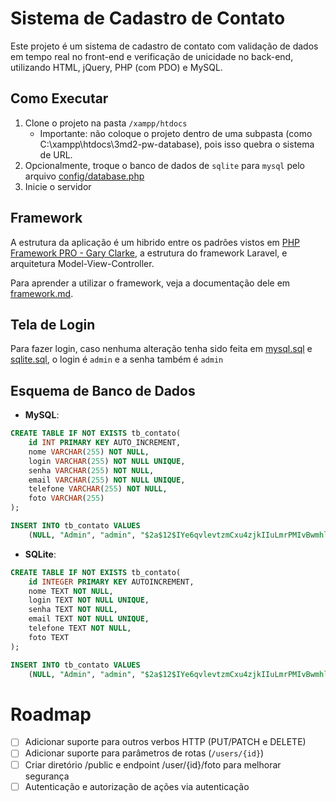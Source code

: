 # Sistema de Cadastro de Contato

Este projeto é um sistema de cadastro de contato com validação de dados em tempo real no front-end e verificação de unicidade no back-end, utilizando HTML, jQuery, PHP (com PDO) e MySQL.

## Como Executar

1. Clone o projeto na pasta `/xampp/htdocs`
    - Importante: não coloque o projeto dentro de uma subpasta (como C:\xampp\htdocs\3md2-pw-database), pois isso quebra o sistema de URL.
2. Opcionalmente, troque o banco de dados de `sqlite` para `mysql` pelo arquivo [config/database.php](./config/database.php)
3. Inicie o servidor

## Framework

A estrutura da aplicação é um hibrido entre os padrões vistos em [PHP Framework PRO - Gary Clarke](https://www.youtube.com/watch?v=5FxuPuJkCGs&list=PLQH1-k79HB3-0SKspp8814ZI1GIqRYLAu), a estrutura do framework Laravel, e arquitetura Model-View-Controller.

Para aprender a utilizar o framework, veja a documentação dele em [framework.md](docs/framework.md).

## Tela de Login

Para fazer login, caso nenhuma alteração tenha sido feita em [mysql.sql](database/migrations/mysql.sql) e [sqlite.sql](database/migrations/sqlite.sql), o login é `admin` e a senha também é `admin`

## Esquema de Banco de Dados

-   **MySQL**:

```sql
CREATE TABLE IF NOT EXISTS tb_contato(
    id INT PRIMARY KEY AUTO_INCREMENT,
    nome VARCHAR(255) NOT NULL,
    login VARCHAR(255) NOT NULL UNIQUE,
    senha VARCHAR(255) NOT NULL,
    email VARCHAR(255) NOT NULL UNIQUE,
    telefone VARCHAR(255) NOT NULL,
    foto VARCHAR(255)
);

INSERT INTO tb_contato VALUES
    (NULL, "Admin", "admin", "$2a$12$IYe6qvlevtzmCxu4zjkIIuLmrPMIvBwmhl3YApHE7fuxI9cadkesW", 'admin@gmail.com', '11951490211', NULL); -- Senha: admin
```

-   **SQLite**:

```sql
CREATE TABLE IF NOT EXISTS tb_contato(
    id INTEGER PRIMARY KEY AUTOINCREMENT,
    nome TEXT NOT NULL,
    login TEXT NOT NULL UNIQUE,
    senha TEXT NOT NULL,
    email TEXT NOT NULL UNIQUE,
    telefone TEXT NOT NULL,
    foto TEXT
);

INSERT INTO tb_contato VALUES
    (NULL, "Admin", "admin", "$2a$12$IYe6qvlevtzmCxu4zjkIIuLmrPMIvBwmhl3YApHE7fuxI9cadkesW", 'admin@gmail.com', '11951490211', NULL); -- Senha: admin
```

# Roadmap

-   [ ] Adicionar suporte para outros verbos HTTP (PUT/PATCH e DELETE)
-   [ ] Adicionar suporte para parâmetros de rotas (`/users/{id}`)
-   [ ] Criar diretório /public e endpoint /user/{id}/foto para melhorar segurança
-   [ ] Autenticação e autorização de ações via autenticação
